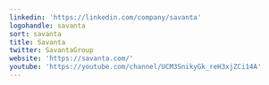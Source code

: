 ```yaml
---
linkedin: 'https://linkedin.com/company/savanta'
logohandle: savanta
sort: savanta
title: Savanta
twitter: SavantaGroup
website: 'https://savanta.com/'
youtube: 'https://youtube.com/channel/UCM3SnikyGk_reH3xjZCi14A'
---
```

